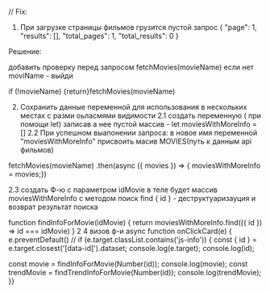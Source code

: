// Fix:

1. При загрузке страницы фильмов грузится пустой запрос { "page": 1, "results":
   [], "total_pages": 1, "total_results": 0 }

Решение:

добавить проверку перед запросом fetchMovies(movieName) если нет moviName -
выйди

if (!movieName) {return}fetchMovies(movieName)

2. Сохранить данные переменной для использования в нескольких местах с разми оьласмями видимости
2.1 создать переменную ( при помощи let) записав а нее пустой массив - let moviesWithMoreInfo = []
2.2 При успешном выапонении запроса: в новое имя переменной "moviesWithMoreInfo" присвоить масив MOVIES(путь к данным api фильмов)

fetchMovies(movieName)
    .then(async ({ movies }) => {
      moviesWithMoreInfo = movies;})

2.3 создать Ф-ю с параметром idMovie в теле будет  массив moviesWithMoreInfo с методом поиск find { id } - деструктуаризауция  и возврат результат поиска

function findInfoForMovie(idMovie) {
  return moviesWithMoreInfo.find(({ id }) => id === idMovie)
}
2 4 визов ф-и
async function onClickCard(e) {
  e.preventDefault()
  // if (e.target.classList.contains('js-info')) {
  const { id } = e.target.closest('[data-id]').dataset;
  console.log(e.target);
  console.log(id);

  const movie = findInfoForMovie(Number(id));
  console.log(movie);
  const trendMovie = findTrendInfoForMovie(Number(id));
  console.log(trendMovie);
}}